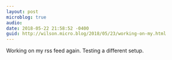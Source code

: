 ```yaml
---
layout: post
microblog: true
audio: 
date: 2018-05-22 21:58:52 -0400
guid: http://wilson.micro.blog/2018/05/23/working-on-my.html
---
```

Working on my rss feed again. Testing a different setup.

